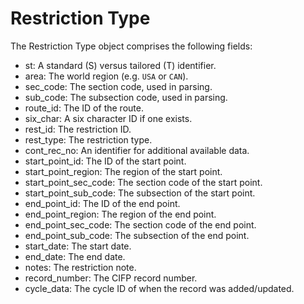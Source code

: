 # Restriction Type

The Restriction Type object comprises the following fields:

- st: A standard (S) versus tailored (T) identifier.
- area: The world region (e.g. `USA` or `CAN`).
- sec_code: The section code, used in parsing.
- sub_code: The subsection code, used in parsing.
- route_id: The ID of the route.
- six_char: A six character ID if one exists.
- rest_id: The restriction ID.
- rest_type: The restriction type.
- cont_rec_no: An identifier for additional available data.
- start_point_id: The ID of the start point.
- start_point_region: The region of the start point.
- start_point_sec_code: The section code of the start point.
- start_point_sub_code: The subsection of the start point.
- end_point_id: The ID of the end point.
- end_point_region: The region of the end point.
- end_point_sec_code: The section code of the end point.
- end_point_sub_code: The subsection of the end point.
- start_date: The start date.
- end_date: The end date.
- notes: The restriction note.
- record_number: The CIFP record number.
- cycle_data: The cycle ID of when the record was added/updated.
